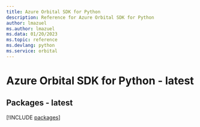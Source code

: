 ```yaml
---
title: Azure Orbital SDK for Python
description: Reference for Azure Orbital SDK for Python
author: lmazuel
ms.author: lmazuel
ms.data: 01/20/2023
ms.topic: reference
ms.devlang: python
ms.service: orbital
---
```

# Azure Orbital SDK for Python - latest
## Packages - latest
[!INCLUDE [packages](orbital-index.md)]
